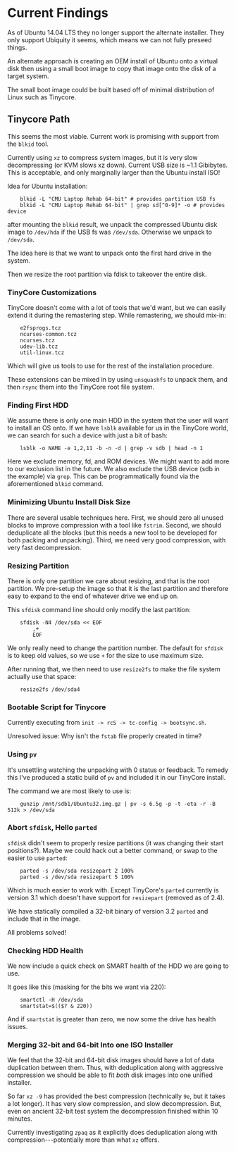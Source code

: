 # Current Findings

As of Ubuntu 14.04 LTS they no longer support the alternate installer.  They
only support Ubiquity it seems, which means we can not fully preseed things.

An alternate approach is creating an OEM install of Ubuntu onto a virtual disk
then using a small boot image to copy that image onto the disk of a target
system.

The small boot image could be built based off of minimal distribution of Linux
such as Tinycore.

## Tinycore Path

This seems the most viable.  Current work is promising with support from the
`blkid` tool.

Currently using `xz` to compress system images, but it is very slow
decompressing (or KVM slows xz down).  Current USB size is ~1.1 Gibibytes.
This is acceptable, and only marginally larger than the Ubuntu install ISO!

Idea for Ubuntu installation:

```
    blkid -L "CMU Laptop Rehab 64-bit" # provides partition USB fs
    blkid -L "CMU Laptop Rehab 64-bit" | grep sd[^0-9]* -o # provides device
```

after mounting the `blkid` result, we unpack the compressed Ubuntu disk image
to `/dev/hda` if the USB fs was `/dev/sda`.  Otherwise we unpack to `/dev/sda`.

The idea here is that we want to unpack onto the first hard drive in the
system.

Then we resize the root partition via fdisk to takeover the entire disk.

### TinyCore Customizations

TinyCore doesn't come with a lot of tools that we'd want, but we can easily
extend it during the remastering step.  While remastering, we should mix-in:

```
    e2fsprogs.tcz 
    ncurses-common.tcz 
    ncurses.tcz 
    udev-lib.tcz 
    util-linux.tcz
```

Which will give us tools to use for the rest of the installation procedure.

These extensions can be mixed in by using `unsquashfs` to unpack them, and then
`rsync` them into the TinyCore root file system.

### Finding First HDD

We assume there is only one main HDD in the system that the user will want to
install an OS onto.  If we have `lsblk` available for us in the TinyCore world,
we can search for such a device with just a bit of bash:

```
    lsblk -o NAME -e 1,2,11 -b -n -d | grep -v sdb | head -n 1
```

Here we exclude memory, fd, and ROM devices.  We might want to add more to our
exclusion list in the future.  We also exclude the USB device (sdb in the
example) via `grep`.  This can be programmatically found via the aforementioned
`blkid` command.

### Minimizing Ubuntu Install Disk Size

There are several usable techniques here.  First, we should zero all unused 
blocks to improve compression with a tool like `fstrim`.  Second, we should
deduplicate all the blocks (but this needs a new tool to be developed for both
packing and unpacking).  Third, we need very good compression, with very fast
decompression.

### Resizing Partition

There is only one partition we care about resizing, and that is the root
partition.  We pre-setup the image so that it is the last partition and
therefore easy to expand to the end of whatever drive we end up on.

This `sfdisk` command line should only modify the last partition:

```
    sfdisk -N4 /dev/sda << EOF
        ,+
        EOF
```

We only really need to change the partition number.  The default for `sfdisk`
is to keep old values, so we use `+` for the size to use maximum size.

After running that, we then need to use `resize2fs` to make the file system
actually use that space:

```
    resize2fs /dev/sda4
```

### Bootable Script for Tinycore

Currently executing from `init -> rcS -> tc-config -> bootsync.sh`.

Unresolved issue: Why isn't the `fstab` file properly created in time?

### Using `pv`

It's unsettling watching the unpacking with 0 status or feedback.  To remedy
this I've produced a static build of `pv` and included it in our TinyCore
install.

The command we are most likely to use is:

```
    gunzip /mnt/sdb1/Ubuntu32.img.gz | pv -s 6.5g -p -t -eta -r -B 512k > /dev/sda
```

### Abort `sfdisk`, Hello `parted`

`sfdisk` didn't seem to properly resize partitions (it was changing their start
positions?).  Maybe we could hack out a better command, or swap to the easier
to use `parted`:

```
    parted -s /dev/sda resizepart 2 100%
    parted -s /dev/sda resizepart 5 100%
```

Which is much easier to work with.  Except TinyCore's `parted` currently is
version 3.1 which doesn't have support for `resizepart` (removed as of 2.4).

We have statically compiled a 32-bit binary of version 3.2 `parted` and include
that in the image.

All problems solved!

### Checking HDD Health

We now include a quick check on SMART health of the HDD we are going to use.

It goes like this (masking for the bits we want via 220):

```
    smartctl -H /dev/sda
    smartstat=$(($? & 220))
```

And if `smartstat` is greater than zero, we now some the drive has health
issues.


### Merging 32-bit and 64-bit Into one ISO Installer

We feel that the 32-bit and 64-bit disk images should have a lot of data
duplication between them.  Thus, with deduplication along with aggressive
compression we should be able to fit *both* disk images into one unified
installer.

So far `xz -9` has provided the best compression (technically `9e`, but it
takes a lot longer).  It has very slow compression, and slow decompression.
But, even on ancient 32-bit test system the decompression finished within 10
minutes.

Currently investigating `zpaq` as it explicitly does deduplication along with
compression---potentially more than what `xz` offers.
